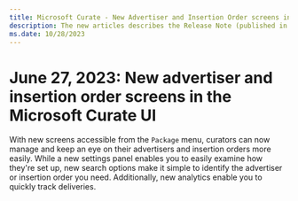 ```yaml
---
title: Microsoft Curate - New Advertiser and Insertion Order screens in the Microsoft Curate UI
description: The new articles describes the Release Note (published in 27th of June, 2023) that talks about the latest updates. The note explains new advertiser and insertion order screens in the Microsoft curate UI.
ms.date: 10/28/2023
---
```


# June 27, 2023: New advertiser and insertion order screens in the Microsoft Curate UI

With new screens accessible from the `Package` menu, curators can now manage and keep an eye on their advertisers and insertion orders more easily. While a new settings panel enables you to easily examine how they're set up, new search options make it simple to identify the advertiser or insertion order you need. Additionally, new analytics enable you to quickly track deliveries.
